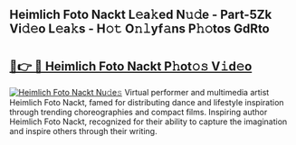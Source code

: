 ## Heimlich Foto Nackt L𝚎a𝚔ed N𝚞𝚍e - Part-5Zk Vi𝚍𝚎o L𝚎a𝚔s - H𝚘𝚝 O𝚗𝚕yf𝚊ns P𝚑𝚘tos GdRto

# <h2><a href="http://kf2fvt.oniu.top/?m=Heimlich+Foto+Nackt">🔗👉 🔴 Heimlich Foto Nackt P𝚑ot𝚘𝚜 V𝚒d𝚎o</a></h2>

[![Heimlich Foto Nackt Nu𝚍e𝚜](https://i.imgur.com/0qMVB7G.gif)](http://kf2fvt.oniu.top/?m=Heimlich+Foto+Nackt)
Virtual performer and multimedia artist Heimlich Foto Nackt, famed for distributing dance and lifestyle inspiration through trending choreographies and compact films. Inspiring author Heimlich Foto Nackt, recognized for their ability to capture the imagination and inspire others through their writing.  
